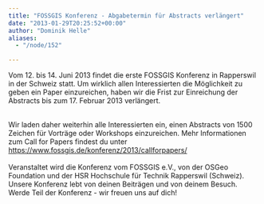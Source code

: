 ```yaml
---
title: "FOSSGIS Konferenz - Abgabetermin für Abstracts verlängert"
date: "2013-01-29T20:25:52+00:00"
author: "Dominik Helle"
aliases:
  - "/node/152"

---
```


<p>Vom 12. bis 14. Juni 2013 findet die erste FOSSGIS Konferenz in Rapperswil in der Schweiz statt. Um wirklich allen Interessierten die Möglichkeit zu geben ein Paper einzureichen, haben wir die Frist zur Einreichung der Abstracts bis zum 17. Februar 2013 verlängert.</p>
<div id="cke_pastebin">
	&nbsp;</div>
<div id="cke_pastebin">
	Wir laden daher weiterhin alle Interessierten ein, einen Abstracts von 1500 Zeichen für Vorträge oder Workshops einzureichen. Mehr Informationen zum Call for Papers findest du unter&nbsp; <a href="https://www.fossgis.de/konferenz/2013/callforpapers/">https://www.fossgis.de/konferenz/2013/callforpapers/</a></div>
<div id="cke_pastebin">
	&nbsp;</div>
<div id="cke_pastebin">
	Veranstaltet wird die Konferenz vom FOSSGIS e.V., von der OSGeo Foundation und der HSR Hochschule für Technik Rapperswil (Schweiz). Unsere Konferenz lebt von deinen Beiträgen und von deinem Besuch. Werde Teil der Konferenz - wir freuen uns auf dich!</div>

